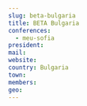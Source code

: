 ```yaml
---
slug: beta-bulgaria
title: BETA Bulgaria
conferences:
  - meu-sofia
president:
mail:
website:
country: Bulgaria
town: 
members:
geo:
---
```

